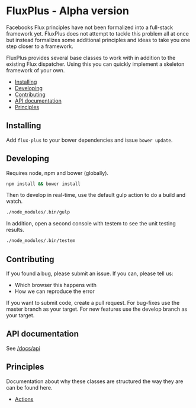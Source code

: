 # FluxPlus - Alpha version

Facebooks Flux principles have not been formalized into a full-stack framework yet.
FluxPlus does not attempt to tackle this problem all at once but instead formalizes
some additional principles and ideas to take you one step closer to a framework.

FluxPlus provides several base classes to work with in addition to the existing
Flux dispatcher. Using this you can quickly implement a skeleton framework of your own.

<!-- MarkdownTOC -->

- [Installing](#installing)
- [Developing](#developing)
- [Contributing](#contributing)
- [API documentation](#api-documentation)
- [Principles](#principles)

<!-- /MarkdownTOC -->

## Installing

Add `flux-plus` to your bower dependencies and issue `bower update`.

## Developing

Requires node, npm and bower (globally).

```sh
npm install && bower install
```

Then to develop in real-time, use the default gulp action to do a build and watch.

```sh
./node_modules/.bin/gulp
```

In addition, open a second console with testem to see the unit testing results.

```sh
./node_modules/.bin/testem
```

## Contributing

If you found a bug, please submit an issue.
If you can, please tell us:

* Which browser this happens with
* How we can reproduce the error

If you want to submit code, create a pull request.
For bug-fixes use the master branch as your target.
For new features use the develop branch as your target.

## API documentation

See [/docs/api](docs/api/README.md)

## Principles

Documentation about why these classes are structured the way they are can be found here.

* [Actions](docs/principles/Actions.md)
